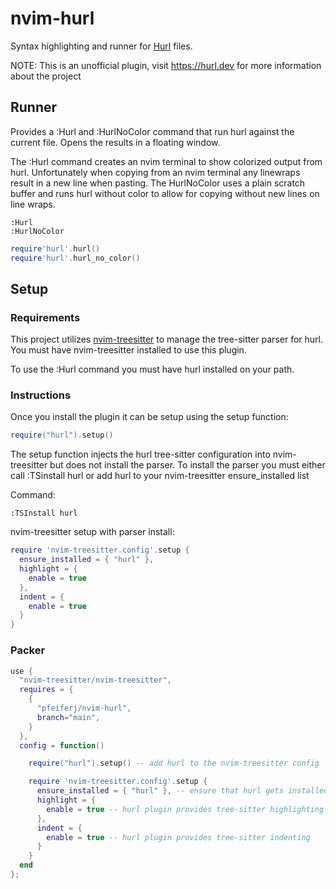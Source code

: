 # nvim-hurl

Syntax highlighting and runner for [Hurl](https://hurl.dev) files.

NOTE: This is an unofficial plugin, visit <https://hurl.dev> for more
information about the project

## Runner

Provides a :Hurl and :HurlNoColor command that run hurl against the current
file. Opens the results in a floating window.

The :Hurl command creates an nvim terminal to show colorized output from hurl.
Unfortunately when copying from an nvim terminal any linewraps result in a new
line when pasting. The HurlNoColor uses a plain scratch buffer and runs hurl
without color to allow for copying without new lines on line wraps.

```vim
:Hurl
:HurlNoColor
```

```lua
require'hurl'.hurl()
require'hurl'.hurl_no_color()
```

## Setup

### Requirements

This project utilizes [nvim-treesitter](https://github.com/nvim-treesitter/nvim-treesitter)
to manage the tree-sitter parser for hurl. You must have nvim-treesitter
installed to use this plugin.

To use the :Hurl command you must have hurl installed on your path.

### Instructions

Once you install the plugin it can be setup using the setup function:

``` lua
require("hurl").setup()
```

The setup function injects the hurl tree-sitter configuration into
nvim-treesitter but does not install the parser. To install the parser you must
either call :TSinstall hurl or add hurl to your nvim-treesitter
ensure\_installed list

Command:

``` vim
:TSInstall hurl
```

nvim-treesitter setup with parser install:

``` lua
require 'nvim-treesitter.config'.setup {
  ensure_installed = { "hurl" },
  highlight = {
    enable = true
  },
  indent = {
    enable = true
  }
}
```

### Packer

``` lua
use {
  "nvim-treesitter/nvim-treesitter",
  requires = {
    {
      "pfeiferj/nvim-hurl",
      branch="main",
    }
  },
  config = function()

    require("hurl").setup() -- add hurl to the nvim-treesitter config

    require 'nvim-treesitter.config'.setup {
      ensure_installed = { "hurl" }, -- ensure that hurl gets installed
      highlight = {
        enable = true -- hurl plugin provides tree-sitter highlighting
      },
      indent = {
        enable = true -- hurl plugin provides tree-sitter indenting
      }
    }
  end
};

```
